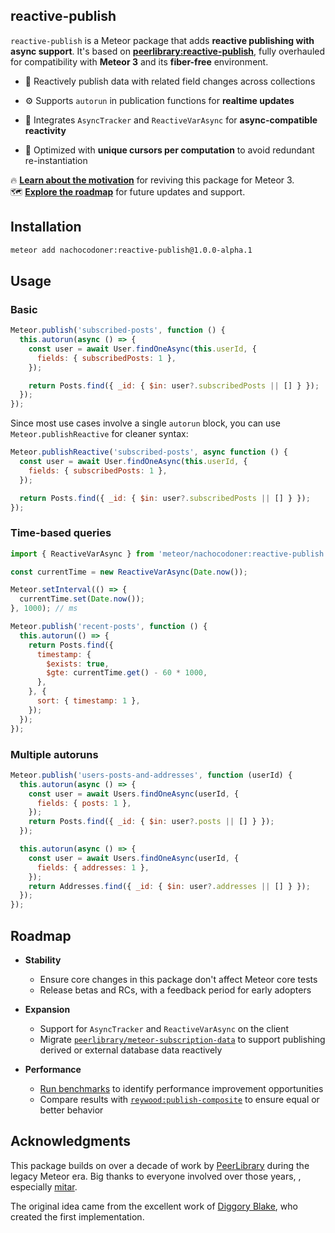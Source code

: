 ## reactive-publish

`reactive-publish` is a Meteor package that adds **reactive publishing with async support**. It's based on [**peerlibrary:reactive-publish**](https://github.com/peerlibrary/meteor-reactive-publish), fully overhauled for compatibility with **Meteor 3** and its **fiber-free** environment.

- 🔄 Reactively publish data with related field changes across collections
    
- ⚙️ Supports `autorun` in publication functions for **realtime updates**
    
- 🧵 Integrates `AsyncTracker` and `ReactiveVarAsync` for **async-compatible reactivity**
    
- 🚀 Optimized with **unique cursors per computation** to avoid redundant re-instantiation
    
🔥 [**Learn about the motivation**](./MOTIVATION.md) for reviving this package for Meteor 3.  
🗺️ [**Explore the roadmap**](#roadmap) for future updates and support.
## Installation

``` bash
meteor add nachocodoner:reactive-publish@1.0.0-alpha.1
```

## Usage

### Basic

```javascript
Meteor.publish('subscribed-posts', function () {
  this.autorun(async () => {
    const user = await User.findOneAsync(this.userId, {
      fields: { subscribedPosts: 1 },
    });

    return Posts.find({ _id: { $in: user?.subscribedPosts || [] } });
  });
});
```

Since most use cases involve a single `autorun` block, you can use `Meteor.publishReactive` for cleaner syntax:

```javascript
Meteor.publishReactive('subscribed-posts', async function () {
  const user = await User.findOneAsync(this.userId, {
    fields: { subscribedPosts: 1 },
  });

  return Posts.find({ _id: { $in: user?.subscribedPosts || [] } });
});
```

### Time-based queries

```javascript
import { ReactiveVarAsync } from 'meteor/nachocodoner:reactive-publish';

const currentTime = new ReactiveVarAsync(Date.now());

Meteor.setInterval(() => {
  currentTime.set(Date.now());
}, 1000); // ms

Meteor.publish('recent-posts', function () {
  this.autorun(() => {
    return Posts.find({
      timestamp: {
        $exists: true,
        $gte: currentTime.get() - 60 * 1000,
      },
    }, {
      sort: { timestamp: 1 },
    });
  });
});
```

### Multiple autoruns

```javascript
Meteor.publish('users-posts-and-addresses', function (userId) {
  this.autorun(async () => {
    const user = await Users.findOneAsync(userId, {
      fields: { posts: 1 },
    });
    return Posts.find({ _id: { $in: user?.posts || [] } });
  });

  this.autorun(async () => {
    const user = await Users.findOneAsync(userId, {
      fields: { addresses: 1 },
    });
    return Addresses.find({ _id: { $in: user?.addresses || [] } });
  });
});
```

## Roadmap

- **Stability**
    - Ensure core changes in this package don't affect Meteor core tests
    - Release betas and RCs, with a feedback period for early adopters
        
- **Expansion**
    - Support for `AsyncTracker` and `ReactiveVarAsync` on the client
    - Migrate [`peerlibrary/meteor-subscription-data`](https://github.com/peerlibrary/meteor-subscription-data) to support publishing derived or external database data reactively

- **Performance**
    - [Run benchmarks](https://github.com/meteor/performance) to identify performance improvement opportunities
    - Compare results with [`reywood:publish-composite`](https://github.com/Meteor-Community-Packages/meteor-publish-composite) to ensure equal or better behavior

## Acknowledgments

This package builds on over a decade of work by [PeerLibrary](https://github.com/peerlibrary/meteor-reactive-publish) during the legacy Meteor era. Big thanks to everyone involved over those years, , especially [mitar](https://github.com/mitar).

The original idea came from the excellent work of [Diggory Blake](https://github.com/Diggsey/meteor-reactive-publish), who created the first implementation.

